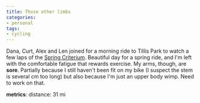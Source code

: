 ```yaml
---
title: Those other limbs
categories:
- personal
tags:
- cycling
---
```


Dana, Curt, Alex and Len joined for a morning ride to Tillis Park to watch a few laps of the [Spring Criterium][1].  Beautiful day for a spring ride, and I'm left with the comfortable fatigue that rewards exercise.  My arms, though, are **sore**.  Partially because I still haven't been fit on my bike (I suspect the stem is several cm too long) but also because I'm just an upper body wimp.  Need to work on that.

   [1]: http://www.stlbiking.com/gateway_crit.htm

**metrics**:
distance: 31 mi
